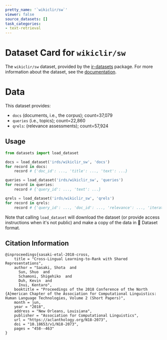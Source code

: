 ```yaml
---
pretty_name: '`wikiclir/sw`'
viewer: false
source_datasets: []
task_categories:
- text-retrieval
---
```


# Dataset Card for `wikiclir/sw`

The `wikiclir/sw` dataset, provided by the [ir-datasets](https://ir-datasets.com/) package.
For more information about the dataset, see the [documentation](https://ir-datasets.com/wikiclir#wikiclir/sw).

# Data

This dataset provides:
 - `docs` (documents, i.e., the corpus); count=37,079
 - `queries` (i.e., topics); count=22,860
 - `qrels`: (relevance assessments); count=57,924


## Usage

```python
from datasets import load_dataset

docs = load_dataset('irds/wikiclir_sw', 'docs')
for record in docs:
    record # {'doc_id': ..., 'title': ..., 'text': ...}

queries = load_dataset('irds/wikiclir_sw', 'queries')
for record in queries:
    record # {'query_id': ..., 'text': ...}

qrels = load_dataset('irds/wikiclir_sw', 'qrels')
for record in qrels:
    record # {'query_id': ..., 'doc_id': ..., 'relevance': ..., 'iteration': ...}

```

Note that calling `load_dataset` will download the dataset (or provide access instructions when it's not public) and make a copy of the
data in 🤗 Dataset format.

## Citation Information

```
@inproceedings{sasaki-etal-2018-cross,
    title = "Cross-Lingual Learning-to-Rank with Shared Representations",
    author = "Sasaki, Shota  and
      Sun, Shuo  and
      Schamoni, Shigehiko  and
      Duh, Kevin  and
      Inui, Kentaro",
    booktitle = "Proceedings of the 2018 Conference of the North {A}merican Chapter of the Association for Computational Linguistics: Human Language Technologies, Volume 2 (Short Papers)",
    month = jun,
    year = "2018",
    address = "New Orleans, Louisiana",
    publisher = "Association for Computational Linguistics",
    url = "https://aclanthology.org/N18-2073",
    doi = "10.18653/v1/N18-2073",
    pages = "458--463"
}
```
